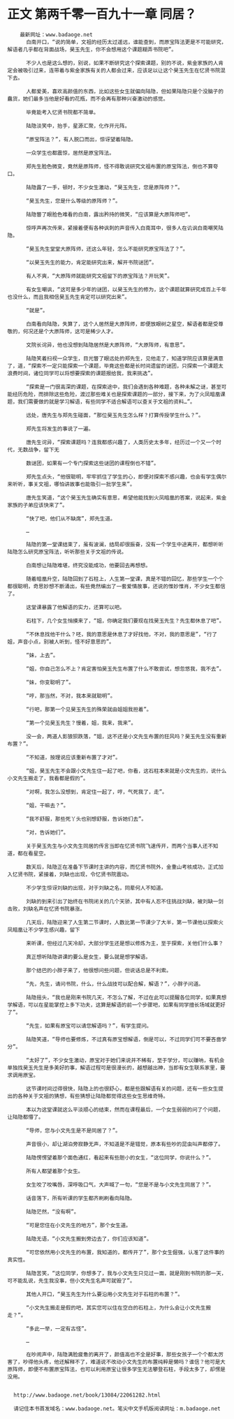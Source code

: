 # 正文 第两千零一百九十一章 同居？
        最新网址：www.badaoge.net
          白南开口，“说的简单，文祖的经历太过遥远，谁能查到，而原宝阵法更是不可能研究，解语者几乎都在背面战场，昊玉先生，你不会想用这个课题糊弄书院吧”。
      
          不少人也是这么想的，别说，如果不断研究这个探索课题，别的不说，紫金家族的人肯定会被吸引过来，连带着与紫金家族有关的人都会过来，应该足以让这个昊玉先生在忆贤书院混下去。
      
          人都爱美，喜欢高颜值的东西，比如这些女生就偏向陆隐，但如果陆隐只是个没脑子的蠢货，她们最多当他是好看的花瓶，而不会再有那种兴奋激动的感觉。
      
          毕竟能考入忆贤书院都不简单。
      
          陆隐淡笑中，抬手，星源汇聚，化作开元阵。
      
          “原宝阵法？”，有人脱口而出，惊讶望着陆隐。
      
          一众学生也都震惊，居然是原宝阵法。
      
          郑先生脸色微变，竟然是原阵师，怪不得敢说研究文祖布置的原宝阵法，倒也不算夸口。
      
          陆隐露了一手，顿时，不少女生激动，“昊玉先生，您是原阵师？”。
      
          “昊玉先生，您是什么等级的原阵师？”。
      
          陆隐瞥了眼脸色难看的白南，露出矜持的微笑，“应该算是大原阵师吧”。
      
          惊呼声再次传来，紧接着便有各种讽刺的声音传入白南耳中，很多人在讥讽白南嘲笑陆隐。
      
          “昊玉先生堂堂大原阵师，还这么年轻，怎么不能研究原宝阵法了？”。
      
          “以昊玉先生的能力，肯定能研究出来，解开书院谜团”。
      
          有人不爽，“大原阵师就能研究文祖留下的原宝阵法？开玩笑”。
      
          有女生嘲讽，“这可是多少年的谜团，以昊玉先生的修为，这个课题就算研究成百上千年也没什么，而且我相信昊玉先生肯定可以研究出来”。
      
          “就是”。
      
          白南看向陆隐，失算了，这个人居然是大原阵师，即便放眼树之星空，解语者都是受尊敬的，何况还是个大原阵师，这可是稀少人才。
      
          文院长诧异，他也没想到陆隐居然是大原阵师，“大原阵师，有意思”。
      
          陆隐笑着扫视一众学生，目光瞥了眼远处的郑先生，见他走了，知道学院应该算是满意了，道，“探索不一定只能探索一个课题，毕竟这些都是长时间遗留的谜团，只探索一个课题太浪费时间，诸位同学可以将想要探索的课题报给我，我来挑选”。
      
          “探索是一门很高深的课题，在探索途中，我们会遇到各种难题，各种未解之谜，甚至可能经历危险，而排除这些危险，渡过那些难关也是探索课题的一部分，接下来，为了火凤暗凰课题，我们需要做的就是学习解语，有些同学不适合解语可以查关于文祖的资料…”。
      
          远处，唐先生与郑先生碰面，“那位昊玉先生怎么样？打算传授学生什么？”。
      
          郑先生将发生的事说了一遍。
      
          唐先生诧异，“探索课题吗？连我都感兴趣了，人类历史太多年，经历过一个又一个时代，无数战争，留下无
      
          数谜团，如果有一个专门探索这些谜团的课程倒也不错”。
      
          郑先生点头，“他很聪明，牢牢抓住了学生的心，即便对探索不感兴趣，也会有学生偶尔来听听，事关文祖，哪怕讲故事也能吸引一批学生来”。
      
          唐先生笑道，“这个昊玉先生确实有意思，希望他能找到火凤暗凰的答案，说起来，紫金家族的子弟应该快来了”。
      
          “快了吧，他们从不缺席”，郑先生道。
      
          …
      
          陆隐的第一堂课结束了，虽有波澜，结局却很振奋，没有一个学生中途离开，都想听听陆隐怎么研究原宝阵法，听听那些关于文祖的传说。
      
          白南想让陆隐难堪，终究没能成功，他要回去再想想。
      
          随着暗凰升空，陆隐回到了石柱上，人生第一堂课，真是不错的回忆，那些学生一个个都很聪明，奇思妙想不断涌出，有些竟然编出了一套爱情故事，还说的惟妙惟肖，不少女生都信了。
      
          这堂课暴露了他解语的实力，还算可以吧。
      
          石柱下，几个女生悄摸来了，“姐，你确定我们要现在找昊玉先生？先生都休息了吧”。
      
          “不休息找他干什么？呸，我的意思是休息了才好找他，不对，我的意思是”，“行了姐，声音小点，别被人听到，怪不好意思的”。
      
          “妹，上去”。
      
          “姐，你自己怎么不上？肯定害怕昊玉先生布置了什么不敢尝试，想忽悠我，我不去”。
      
          “妹，你变聪明了”。
      
          “哼，那当然，不对，我本来就聪明”。
      
          “行吧，那第一个见昊玉先生的殊荣就由姐姐我担着”。
      
          “第一个见昊玉先生？慢着，姐，我来，我来”。
      
          没一会，两道人影狼狈跌落，“姐，这不还是小文先生布置的狂风吗？昊玉先生没有重新布置？”。
      
          “不知道，按理说应该重新布置了才对”。
      
          “姐，昊玉先生不会跟小文先生住一起了吧，你看，这石柱本来就是小文先生的，说什么小文先生搬走了，我看都是假的”。
      
          “对啊，我怎么没想到，肯定住一起了，哼，气死我了，走”。
      
          “姐，干嘛去？”。
      
          “我不舒服，那些死丫头也别想舒服，告诉她们去”。
      
          “对，告诉她们”。
      
          关于昊玉先生与小文先生同居的传言当即在忆贤书院飞速传开，而两个当事人还不知道，都在看星空。
      
          数天后，陆隐正在准备下节课时主讲的内容，而忆贤书院外，金重山考核成功，正式加入忆贤书院，紧接着，刘缺也出现，令忆贤书院震动。
      
          不少学生惊讶刘缺的出现，对于刘缺之名，同辈何人不知道。
      
          刘缺的到来引出了始终在书院闭关的几个天骄，其中有人忍不住挑战刘缺，被刘缺一剑击败，刘缺名声在忆贤书院暴涨。
      
          几天后，陆隐迎来了人生第二节课时，人数比第一节课少了大半，第一节课他以探索火凤暗凰让不少学生感兴趣，留下
      
          来听课，但经过几天冷却，大部分学生还是想以修炼为主，至于探索，关他们什么事？
      
          真正想听陆隐讲课的要么是女生，要么就是想学解语。
      
          那个结巴的小胖子来了，他很想问些问题，但说话总是不利索。
      
          “先，先生，请问书院，什么，什么战技可以配合解，解语？”，小胖子问道。
      
          陆隐摇头，“我也是刚来书院几天，不怎么了解，不过在此可以提醒各位同学，如果真想学解语，可以在星能掌控上多下功夫，这算是解语的前一个步骤吧，如果有同学擅长场域就更好了”。
      
          “先生，如果有原宝可以请您解语吗？”，有学生提问。
      
          陆隐笑道，“导师也要修炼，不过真有原宝想解语，倒是可以，不过同学们可不要吝啬学分”。
      
          “太好了”，不少女生激动，原宝对于她们来说并不稀有，至于学分，可以赚呐，有机会单独找昊玉先生是多美好的事，解语过程可是很漫长的，越想越出神，当即有女生联系家里，要求调用原宝。
      
          这节课时间过得很快，陆隐上的也很舒心，都是些跟解语有关的问题，还有一些女生提出的各种关于文祖的猜想，有些猜想让陆隐都觉得这些女生思维奇特。
      
          本以为这堂课就这么平淡顺心的结束，然而在课程最后，一个女生弱弱的问了个问题，让陆隐都懵了。
      
          “导师，您与小文先生是不是同居了？”。
      
          声音很小，却让湖泊旁寂静无声，不知道是不是错觉，原本有些吵的昆虫叫声都停了。
      
          陆隐愣愣望着那个面色通红，看起来有些胆小的女生，“这位同学，你说什么？”。
      
          所有人都望着那个女生。
      
          女生咬了咬嘴唇，深呼吸口气，大声喊了一句，“您是不是与小文先生同居了？”。
      
          话音落下，所有听课的学生都齐刷刷看向陆隐。
      
          陆隐茫然，“没有啊”。
      
          “可是您住在小文先生的地方”，那个女生道。
      
          陆隐无语，“小文先生搬到旁边去了，你们应该知道”。
      
          “可您依然用小文先生的布置，我知道的，都传开了”，那个女生倔强，认准了这件事的真实性。
      
          陆隐苦笑，“这位同学，你想多了，我与小文先生只见过一面，就是刚到书院的那一天，可不能乱说，先生我没事，但小文先生名声可就毁了”。
      
          其他人开口，“昊玉先生为什么要沿用小文先生对于石柱的布置？”。
      
          “小文先生搬走是假的吧，其实您可以住在空白的石柱上，为什么会让小文先生搬走？”。
      
          “多此一举，一定有古怪”。
      
          …
      
          在吵闹声中，陆隐满脸疲惫的离开了，颜值高也不全是好事，那些女孩子一个个都太厉害了，吵得他头疼，他还解释不了，难道说不改动小文先生的布置纯粹是懒吗？谁信？他可是大原阵师，即便不布置原宝阵法，也可以利用原宝让很多学生无法攀登石柱，手段太多了，却愣是没用。
      
      
      http://www.badaoge.net/book/13084/22061282.html
      
      请记住本书首发域名：www.badaoge.net。笔尖中文手机版阅读网址：m.badaoge.net